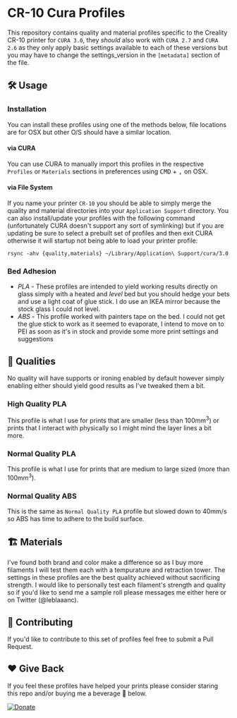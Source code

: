 # CR-10 Cura Profiles

This repository contains quality and material profiles specific to the Creality CR-10 printer for `CURA 3.0`, they *should* also work with `CURA 2.7` and `CURA 2.6` as they only apply basic settings available to each of these versions but you may have to change the settings_version in the `[metadata]` section of the file.

## 🛠 Usage

### Installation

You can install these profiles using one of the methods below, file locations are for OSX but other O/S should have a similar location.

#### via CURA

You can use CURA to manually import this profiles in the respective `Profiles` or `Materials` sections in preferences using <kbd>CMD</kbd> + <kbd>,</kbd> on OSX.

#### via File System

If you name your printer `CR-10` you should be able to simply merge the quality and material directories into your `Application Support` directory. You can also install/update your profiles with the following command (unfortunately CURA doesn't support any sort of symlinking) but if you are updating be sure to select a prebuilt set of profiles and then exit CURA otherwise it will startup not being able to load your printer profile:

```
rsync -ahv {quality,materials} ~/Library/Application\ Support/cura/3.0
```

### Bed Adhesion

* *PLA* - These profiles are intended to yield working results directly on glass simply with a heated and *level* bed but you should hedge your bets and use a light coat of glue stick. I do use an IKEA mirror because the stock glass I could not level.
* *ABS* - This profile worked with painters tape on the bed. I could not get the glue stick to work as it seemed to evaporate, I intend to move on to PEI as soon as it's in stock and provide some more print settings and suggestions

## 💄 Qualities

No quality will have supports or ironing enabled by default however simply enabling either should yield good results as I've tweaked them a bit.

### High Quality PLA

This profile is what I use for prints that are smaller (less than 100mm<sup>3</sup>) or prints that I interact with physically so I might mind the layer lines a bit more.

### Normal Quality PLA

This profile is what I use for prints that are medium to large sized (more than 100mm<sup>3</sup>).

### Normal Quality ABS

This is the same as `Normal Quality PLA` profile but slowed down to 40mm/s so ABS has time to adhere to the build surface.

## 🏗 Materials

I've found both brand and color make a difference so as I buy more filaments I will test them each with a tempurature and retraction tower. The settings in these profiles are the best quality achieved without sacrificing strength. I would like to personally test each filament's strength and quality so if you'd like to send me a sample roll please messages me either here or on Twitter (@leblaaanc).

## 💪 Contributing

If you'd like to contribute to this set of profiles feel free to submit a Pull Request.

## ❤️ Give Back

If you feel these profiles have helped your prints please consider staring this repo and/or buying me a beverage 🍺 below.

[![Donate](https://img.shields.io/badge/Donate-PayPal-green.svg)](https://paypal.me/leblaaanc)
